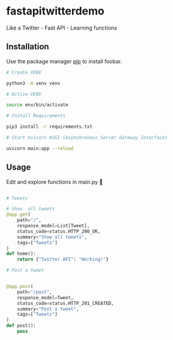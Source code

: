 # fastapitwitterdemo
Like a Twitter - Fast API - Learning  functions
## Installation

Use the package manager [pip](https://pip.pypa.io/en/stable/) to install foobar.

```bash
# Create VENV

python3 -m venv venv

# Active VENV

source env/bin/activate

# Install Requirements 

pip3 install -r requirements.txt

# Start Uvicorn ASGI (Asynchronous Server Gateway Interface) 

uvicorn main:app --reload

```

## Usage

Edit and explore functions in main.py  🚀

```python

# Tweets

# Show  all tweets
@app.get(
    path="/",
    response_model=List[Tweet],
    status_code=status.HTTP_200_OK,
    summary="Show all tweets",
    tags=["Tweets"]
)
def home():
    return {"Twitter API": "Working!"}

# Post a tweet


@app.post(
    path="/post",
    response_model=Tweet,
    status_code=status.HTTP_201_CREATED,
    summary="Post a tweet",
    tags=["Tweets"]
)
def post():
    pass
```